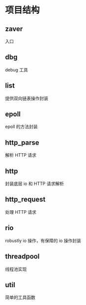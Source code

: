 # 项目结构
## zaver
入口

## dbg
debug 工具

## list
提供双向链表操作封装

## epoll
epoll 的方法封装

## http_parse
解析 HTTP 请求

## http
封装底层 io 和 HTTP 请求解析

## http_request
处理 HTTP 请求

## rio
robustly io 操作，有保障的 io 操作封装

## threadpool
线程池实现

## util
简单的工具函数
